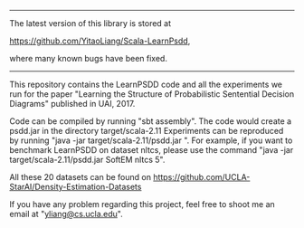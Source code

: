 ****************************************************************

The latest version of this library is stored at

https://github.com/YitaoLiang/Scala-LearnPsdd, 

where many known bugs have been fixed. 

****************************************************************

This repository contains the LearnPSDD code and all the experiments we run for the paper "Learning the Structure of Probabilistic Sentential Decision Diagrams" published in UAI, 2017.

Code can be compiled by running "sbt assembly". The code would create a psdd.jar in the directory target/scala-2.11
Experiments can be reproduced by running "java -jar target/scala-2.11/psdd.jar <name of learner> <name of dataset> <number of component learners>". For example, if you want to benchmark LearnPSDD on dataset nltcs, please use the command "java -jar target/scala-2.11/psdd.jar SoftEM nltcs 5".
  
All these 20 datasets can be found on https://github.com/UCLA-StarAI/Density-Estimation-Datasets

If you have any problem regarding this project, feel free to shoot me an email at "yliang@cs.ucla.edu".

